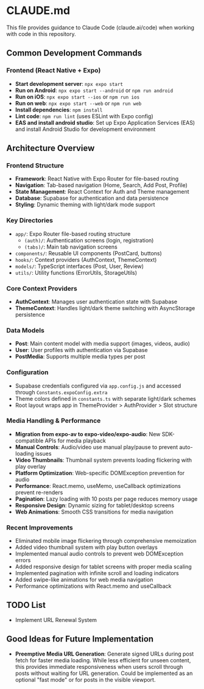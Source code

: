# CLAUDE.md

This file provides guidance to Claude Code (claude.ai/code) when working with code in this repository.

## Common Development Commands

### Frontend (React Native + Expo)
- **Start development server**: `npx expo start`
- **Run on Android**: `npx expo start --android` or `npm run android`
- **Run on iOS**: `npx expo start --ios` or `npm run ios`
- **Run on web**: `npx expo start --web` or `npm run web`
- **Install dependencies**: `npm install`
- **Lint code**: `npm run lint` (uses ESLint with Expo config)
- **EAS and install android studio**: Set up Expo Application Services (EAS) and install Android Studio for development environment

## Architecture Overview

### Frontend Structure
- **Framework**: React Native with Expo Router for file-based routing
- **Navigation**: Tab-based navigation (Home, Search, Add Post, Profile)
- **State Management**: React Context for Auth and Theme management
- **Database**: Supabase for authentication and data persistence
- **Styling**: Dynamic theming with light/dark mode support

### Key Directories
- `app/`: Expo Router file-based routing structure
  - `(auth)/`: Authentication screens (login, registration)
  - `(tabs)/`: Main tab navigation screens
- `components/`: Reusable UI components (PostCard, buttons)
- `hooks/`: Context providers (AuthContext, ThemeContext)
- `models/`: TypeScript interfaces (Post, User, Review)
- `utils/`: Utility functions (ErrorUtils, StorageUtils)

### Core Context Providers
- **AuthContext**: Manages user authentication state with Supabase
- **ThemeContext**: Handles light/dark theme switching with AsyncStorage persistence

### Data Models
- **Post**: Main content model with media support (images, videos, audio)
- **User**: User profiles with authentication via Supabase
- **PostMedia**: Supports multiple media types per post

### Configuration
- Supabase credentials configured via `app.config.js` and accessed through `Constants.expoConfig.extra`
- Theme colors defined in `constants.ts` with separate light/dark schemes
- Root layout wraps app in ThemeProvider > AuthProvider > Slot structure

### Media Handling & Performance
- **Migration from expo-av to expo-video/expo-audio**: New SDK-compatible APIs for media playback
- **Manual Controls**: Audio/video use manual play/pause to prevent auto-loading issues
- **Video Thumbnails**: Thumbnail system prevents loading flickering with play overlay
- **Platform Optimization**: Web-specific DOMException prevention for audio
- **Performance**: React.memo, useMemo, useCallback optimizations prevent re-renders
- **Pagination**: Lazy loading with 10 posts per page reduces memory usage
- **Responsive Design**: Dynamic sizing for tablet/desktop screens
- **Web Animations**: Smooth CSS transitions for media navigation

### Recent Improvements
- Eliminated mobile image flickering through comprehensive memoization
- Added video thumbnail system with play button overlays
- Implemented manual audio controls to prevent web DOMException errors
- Added responsive design for tablet screens with proper media scaling
- Implemented pagination with infinite scroll and loading indicators
- Added swipe-like animations for web media navigation
- Performance optimizations with React.memo and useCallback

## TODO List
- Implement URL Renewal System

## Good Ideas for Future Implementation
- **Preemptive Media URL Generation**: Generate signed URLs during post fetch for faster media loading. While less efficient for unseen content, this provides immediate responsiveness when users scroll through posts without waiting for URL generation. Could be implemented as an optional "fast mode" or for posts in the visible viewport.